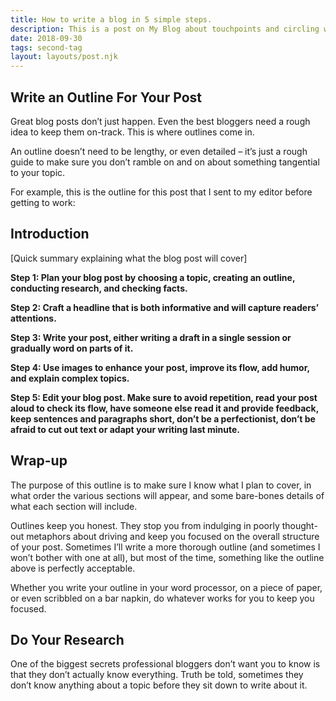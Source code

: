 ```yaml
---
title: How to write a blog in 5 simple steps.
description: This is a post on My Blog about touchpoints and circling wagons.
date: 2018-09-30
tags: second-tag
layout: layouts/post.njk
---
```

## Write an Outline For Your Post

Great blog posts don’t just happen. Even the best bloggers need a rough idea to keep them on-track. This is where outlines come in.

An outline doesn’t need to be lengthy, or even detailed – it’s just a rough guide to make sure you don’t ramble on and on about something tangential to your topic.

For example, this is the outline for this post that I sent to my editor before getting to work:

## Introduction

[Quick summary explaining what the blog post will cover]

**Step 1: Plan your blog post by choosing a topic, creating an outline, conducting research, and checking facts.**

**Step 2: Craft a headline that is both informative and will capture readers’ attentions.**

**Step 3: Write your post, either writing a draft in a single session or gradually word on parts of it.**

**Step 4: Use images to enhance your post, improve its flow, add humor, and explain complex topics.**

**Step 5: Edit your blog post. Make sure to avoid repetition, read your post aloud to check its flow, have someone else read it and provide feedback, keep sentences and paragraphs short, don’t be a perfectionist, don’t be afraid to cut out text or adapt your writing last minute.**

## Wrap-up

The purpose of this outline is to make sure I know what I plan to cover, in what order the various sections will appear, and some bare-bones details of what each section will include.

Outlines keep you honest. They stop you from indulging in poorly thought-out metaphors about driving and keep you focused on the overall structure of your post. Sometimes I’ll write a more thorough outline (and sometimes I won’t bother with one at all), but most of the time, something like the outline above is perfectly acceptable.

Whether you write your outline in your word processor, on a piece of paper, or even scribbled on a bar napkin, do whatever works for you to keep you focused.

## Do Your Research

One of the biggest secrets professional bloggers don’t want you to know is that they don’t actually know everything. Truth be told, sometimes they don’t know anything about a topic before they sit down to write about it.
